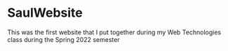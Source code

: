 # SaulWebsite
This was the first website that I put together during my Web Technologies class during the Spring 2022 semester
